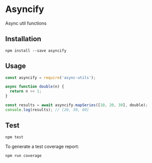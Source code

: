 # Asyncify

Async util functions

## Installation

```
npm install --save asyncify
```

## Usage

```js
const asyncify = require('async-utils');

async function double(n) {
  return n << 1;
}

const results = await asyncify.mapSeries([10, 20, 30], double);
console.log(results); // [20, 30, 60]
```

## Test

```
npm test
```

To generate a test coverage report:

```
npm run coverage
```
